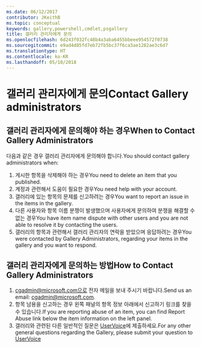 ```yaml
---
ms.date: 06/12/2017
contributor: JKeithB
ms.topic: conceptual
keywords: gallery,powershell,cmdlet,psgallery
title: 갤러리 관리자에게 문의
ms.openlocfilehash: 6d243f032fc48b4a3aba6455bbeee954572f0738
ms.sourcegitcommit: e9ad4d85fd7eb72fb5bc37f6ca3ae1282ae3c6d7
ms.translationtype: HT
ms.contentlocale: ko-KR
ms.lasthandoff: 05/10/2018
---
```

# <a name="contact-gallery-administrators"></a><span data-ttu-id="c27ca-103">갤러리 관리자에게 문의</span><span class="sxs-lookup"><span data-stu-id="c27ca-103">Contact Gallery administrators</span></span>

## <a name="when-to-contact-gallery-administrators"></a><span data-ttu-id="c27ca-104">갤러리 관리자에게 문의해야 하는 경우</span><span class="sxs-lookup"><span data-stu-id="c27ca-104">When to Contact Gallery Administrators</span></span>

<span data-ttu-id="c27ca-105">다음과 같은 경우 갤러리 관리자에게 문의해야 합니다.</span><span class="sxs-lookup"><span data-stu-id="c27ca-105">You should contact gallery administrators when:</span></span>

1. <span data-ttu-id="c27ca-106">게시한 항목을 삭제해야 하는 경우</span><span class="sxs-lookup"><span data-stu-id="c27ca-106">You need to delete an item that you published.</span></span>
2. <span data-ttu-id="c27ca-107">계정과 관련해서 도움이 필요한 경우</span><span class="sxs-lookup"><span data-stu-id="c27ca-107">You need help with your account.</span></span>
3. <span data-ttu-id="c27ca-108">갤러리에 있는 항목의 문제를 신고하려는 경우</span><span class="sxs-lookup"><span data-stu-id="c27ca-108">You want to report an issue in the items in the gallery.</span></span>
4. <span data-ttu-id="c27ca-109">다른 사용자와 항목 이름 분쟁이 발생했으며 사용자에게 문의하여 분쟁을 해결할 수 없는 경우</span><span class="sxs-lookup"><span data-stu-id="c27ca-109">You have item name dispute with other users and you are not able to resolve it by contacting the users.</span></span>
5. <span data-ttu-id="c27ca-110">갤러리의 항목과 관련해서 갤러리 관리자의 연락을 받았으며 응답하려는 경우</span><span class="sxs-lookup"><span data-stu-id="c27ca-110">You were contacted by Gallery Administrators, regarding your items in the gallery and you want to respond.</span></span>

## <a name="how-to-contact-gallery-administrators"></a><span data-ttu-id="c27ca-111">갤러리 관리자에게 문의하는 방법</span><span class="sxs-lookup"><span data-stu-id="c27ca-111">How to Contact Gallery Administrators</span></span>

1. <span data-ttu-id="c27ca-112">cgadmin@microsoft.com으로 전자 메일을 보내 주시기 바랍니다.</span><span class="sxs-lookup"><span data-stu-id="c27ca-112">Send us an email: cgadmin@microsoft.com.</span></span>
2. <span data-ttu-id="c27ca-113">항목 남용을 신고하는 경우 왼쪽 패널의 항목 정보 아래에서 신고하기 링크를 찾을 수 있습니다.</span><span class="sxs-lookup"><span data-stu-id="c27ca-113">If you are reporting abuse of an item, you can find Report Abuse link below the item information on the left panel.</span></span>
3. <span data-ttu-id="c27ca-114">갤러리와 관련된 다른 일반적인 질문은 [UserVoice](http://windowsserver.uservoice.com/forums/301869-powershell)에 제출하세요.</span><span class="sxs-lookup"><span data-stu-id="c27ca-114">For any other general questions regarding the Gallery, please submit your question to [UserVoice](http://windowsserver.uservoice.com/forums/301869-powershell)</span></span>